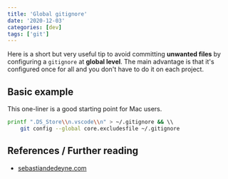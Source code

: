 ```yaml
---
title: 'Global gitignore'
date: '2020-12-03'
categories: [dev]
tags: ['git']
---
```


Here is a short but very useful tip to avoid committing **unwanted files** by configuring a `gitignore` at **global level**. The main advantage is that it's configured once for all and you don't have to do it on each project.

<!--more-->

## Basic example

This one-liner is a good starting point for Mac users.

```bash
printf ".DS_Store\\n.vscode\\n" > ~/.gitignore && \\
	git config --global core.excludesfile ~/.gitignore
```

## References / Further reading

- [sebastiandedeyne.com](https://sebastiandedeyne.com/setting-up-a-global-gitignore-file/)